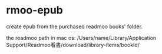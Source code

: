 # rmoo-epub

create epub from the purchased readmoo books' folder.

the readmoo path in mac os: /Users/name/Library/Application Support/Readmoo看書/download/library-items/bookId/ 
